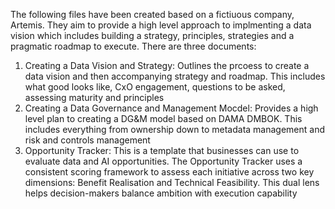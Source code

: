 The following files have been created based on a fictiuous company, Artemis. They aim to provide a high level approach to implmenting a data vision which includes building a strategy, principles, strategies and a pragmatic roadmap to execute. 
There are three documents:
  1. Creating a Data Vision and Strategy: Outlines the prcoess to create a data vision and then accompanying strategy and roadmap. This includes what good looks like,       CxO engagement, questions to be asked, assessing maturity and principles 
  2. Creating a Data Governance and Management Mocdel: Provides a high level plan to creating a DG&M model based on DAMA DMBOK. This includes everything from ownership     down to metadata management and risk and controls management 
  3. Opportunity Tracker: This is a template that businesses can use to evaluate data and AI opportunities. The Opportunity Tracker uses a consistent scoring framework      to assess each initiative across two key dimensions: Benefit Realisation and Technical Feasibility. This dual lens helps decision-makers balance ambition with          execution capability
